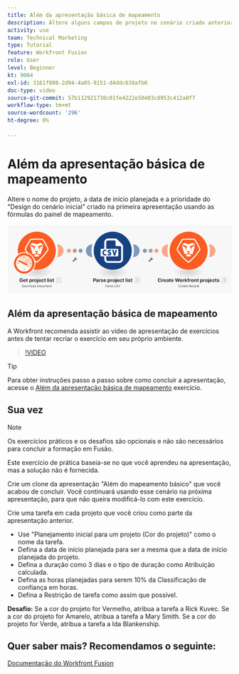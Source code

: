 ```yaml
---
title: Além da apresentação básica de mapeamento
description: Altere alguns campos de projeto no cenário criado anteriormente usando as fórmulas do painel de mapeamento em [!DNL Adobe Workfront Fusion].
activity: use
team: Technical Marketing
type: Tutorial
feature: Workfront Fusion
role: User
level: Beginner
kt: 9004
exl-id: 3161f088-2d94-4a05-9151-d4ddc638afb0
doc-type: video
source-git-commit: 57b112921738c01fe4222e50403c8953c412a0f7
workflow-type: tm+mt
source-wordcount: '296'
ht-degree: 0%

---
```


# Além da apresentação básica de mapeamento

Altere o nome do projeto, a data de início planejada e a prioridade do &quot;Design do cenário inicial&quot; criado na primeira apresentação usando as fórmulas do painel de mapeamento.

![Uma imagem do cenário de Fusão](assets/understand-the-basics-1.png)

## Além da apresentação básica de mapeamento

A Workfront recomenda assistir ao vídeo de apresentação de exercícios antes de tentar recriar o exercício em seu próprio ambiente.

>[!VIDEO](https://video.tv.adobe.com/v/335264/?quality=12&learn=on)

>[!TIP]
>
>Para obter instruções passo a passo sobre como concluir a apresentação, acesse o [Além da apresentação básica de mapeamento](https://experienceleague.adobe.com/docs/workfront-learn/tutorials-workfront/fusion/exercises/beyond-basic-mapping.html?lang=en) exercício.

## Sua vez

>[!NOTE]
>
>Os exercícios práticos e os desafios são opcionais e não são necessários para concluir a formação em Fusão.

Este exercício de prática baseia-se no que você aprendeu na apresentação, mas a solução não é fornecida.

Crie um clone da apresentação &quot;Além do mapeamento básico&quot; que você acabou de concluir. Você continuará usando esse cenário na próxima apresentação, para que não queira modificá-lo com este exercício.

Crie uma tarefa em cada projeto que você criou como parte da apresentação anterior.

* Use &quot;Planejamento inicial para um projeto (Cor do projeto)&quot; como o nome da tarefa.
* Defina a data de início planejada para ser a mesma que a data de início planejada do projeto.
* Defina a duração como 3 dias e o tipo de duração como Atribuição calculada.
* Defina as horas planejadas para serem 10% da Classificação de confiança em horas.
* Defina a Restrição de tarefa como assim que possível.

**Desafio:** Se a cor do projeto for Vermelho, atribua a tarefa a Rick Kuvec. Se a cor do projeto for Amarelo, atribua a tarefa a Mary Smith. Se a cor do projeto for Verde, atribua a tarefa a Ida Blankenship.

## Quer saber mais? Recomendamos o seguinte:

[Documentação do Workfront Fusion](https://experienceleague.adobe.com/docs/workfront/using/adobe-workfront-fusion/workfront-fusion-2.html?lang=en)

